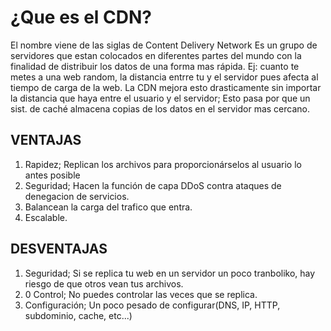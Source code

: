 # ¿Que es el CDN?

El nombre viene de las siglas de  Content Delivery Network
Es un grupo de servidores que estan colocados en diferentes partes del mundo con la finalidad de distribuir los datos de una forma mas rápida. Ej: cuanto te metes a una web random, la distancia entrre tu y el servidor pues afecta al tiempo de carga de la web. La CDN mejora esto drasticamente sin importar la distancia que haya entre el usuario y el servidor; Esto pasa por que un sist. de caché almacena copias de los datos en el servidor mas cercano.



## VENTAJAS

1. Rapidez; Replican los archivos para proporcionárselos al usuario lo antes posible
2. Seguridad; Hacen la función de capa DDoS contra ataques de denegacion de servicios.
3. Balancean la carga del trafico que entra.
4. Escalable.

## DESVENTAJAS

1. Seguridad; Si se replica tu web en un servidor un poco tranboliko, hay riesgo de que otros vean tus archivos.
2. 0 Control; No puedes controlar las veces que se replica.
3. Configuración; Un poco pesado de configurar(DNS, IP, HTTP, subdominio, cache, etc...)
